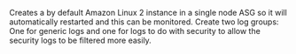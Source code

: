 Creates a by default Amazon Linux 2 instance in a single node ASG so it will automatically restarted and this can be monitored. Create two log groups: One for generic logs and one for logs to do with security to allow the security logs to be filtered more easily. 
